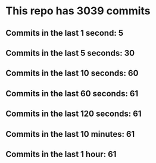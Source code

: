 # This repo has 3039 commits

## Commits in the last 1 second: 5
## Commits in the last 5 seconds: 30
## Commits in the last 10 seconds: 60
## Commits in the last 60 seconds: 61
## Commits in the last 120 seconds: 61
## Commits in the last 10 minutes: 61
## Commits in the last 1 hour: 61
